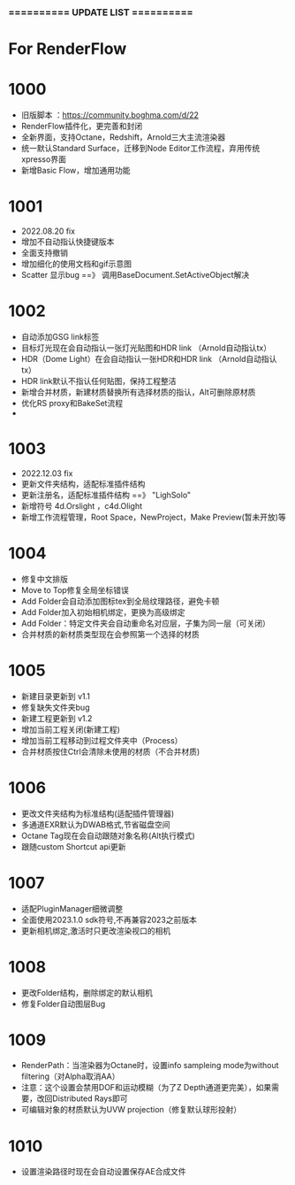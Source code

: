 ###  ==========  UPDATE LIST  ==========  ###
# For RenderFlow

# 1000
- 旧版脚本 ：https://community.boghma.com/d/22
- RenderFlow插件化，更完善和封闭
- 全新界面，支持Octane，Redshift，Arnold三大主流渲染器
- 统一默认Standard Surface，迁移到Node Editor工作流程，弃用传统xpresso界面
- 新增Basic Flow，增加通用功能
 
# 1001
- 2022.08.20 fix
- 增加不自动指认快捷键版本
- 全面支持撤销
- 增加细化的使用文档和gif示意图
- Scatter 显示bug ==》 调用BaseDocument.SetActiveObject解决

# 1002
- 自动添加GSG link标签
- 目标灯光现在会自动指认一张灯光贴图和HDR link （Arnold自动指认tx）
- HDR（Dome Light）在会自动指认一张HDR和HDR link （Arnold自动指认tx）
- HDR link默认不指认任何贴图，保持工程整洁
- 新增合并材质，新建材质替换所有选择材质的指认，Alt可删除原材质
- 优化RS proxy和BakeSet流程
- 
# 1003
- 2022.12.03 fix
- 更新文件夹结构，适配标准插件结构
- 更新注册名，适配标准插件结构 ==》 "LighSolo"
- 新增符号 4d.Orslight ，c4d.Olight
- 新增工作流程管理，Root Space，NewProject，Make Preview(暂未开放)等

# 1004
- 修复中文排版
- Move to Top修复全局坐标错误
- Add Folder会自动添加图标tex到全局纹理路径，避免卡顿
- Add Folder加入初始相机绑定，更换为高级绑定
- Add Folder：特定文件夹会自动重命名对应层，子集为同一层（可关闭）
- 合并材质的新材质类型现在会参照第一个选择的材质

# 1005
- 新建目录更新到 v1.1
- 修复缺失文件夹bug
- 新建工程更新到 v1.2
- 增加当前工程关闭(新建工程)
- 增加当前工程移动到过程文件夹中（Process）
- 合并材质按住Ctrl会清除未使用的材质（不合并材质)

# 1006
- 更改文件夹结构为标准结构(适配插件管理器)
- 多通道EXR默认为DWAB格式,节省磁盘空间
- Octane Tag现在会自动跟随对象名称(Alt执行模式)
- 跟随custom Shortcut api更新

# 1007
- 适配PluginManager细微调整
- 全面使用2023.1.0 sdk符号,不再兼容2023之前版本
- 更新相机绑定,激活时只更改渲染视口的相机

# 1008
- 更改Folder结构，删除绑定的默认相机
- 修复Folder自动图层Bug

# 1009
- RenderPath：当渲染器为Octane时，设置info sampleing mode为without filtering（对Alpha取消AA）
- 注意：这个设置会禁用DOF和运动模糊（为了Z Depth通道更完美），如果需要，改回Distributed Rays即可
- 可编辑对象的材质默认为UVW projection（修复默认球形投射）

# 1010
- 设置渲染路径时现在会自动设置保存AE合成文件 